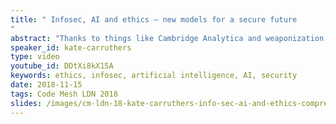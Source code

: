 ```yaml
---
title: " Infosec, AI and ethics – new models for a secure future
"
abstract: "Thanks to things like Cambridge Analytica and weaponization of social media and the web we are at an interesting juncture. The intersection of infosec, AI and ethics means that we need to develop new approaches to privacy and security. This talk explores some possible futures, and provides some practical suggestions for ethical and safe computing."
speaker_id: kate-carruthers
type: video
youtube_id: DDtXi8kX15A
keywords: ethics, infosec, artificial intelligence, AI, security
date: 2018-11-15
tags: Code Mesh LDN 2018
slides: /images/cm-ldn-18-kate-carruthers-info-sec-ai-and-ethics-compressed.pdf
---
```


